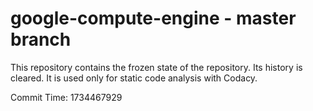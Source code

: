 # google-compute-engine - master branch

This repository contains the frozen state of the repository.
Its history is cleared. It is used only for static code
analysis with Codacy.

Commit Time: 1734467929